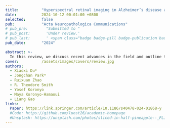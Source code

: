 ```yaml
---
title:          "Hyperspectral retinal imaging in Alzheimer’s disease and age-related macular degeneration: a review"
date:           2024-10-12 00:01:00 +0800
selected:       false
pub:            "Acta Neuropathologica Communications"
# pub_pre:        "Submitted to "
# pub_post:       'Under review.'
# pub_last:       ' <span class="badge badge-pill badge-publication badge-success">Spotlight</span>'
pub_date:       "2024"

abstract: >-
  In this review, we discuss recent advances in the field and outline the current bottlenecks and enabling technologies that could propel this field toward clinical translation.
cover:          /assets/images/covers/review.jpg
authors:
  - Xiaoxi Du*
  - Jongchan Park*
  - Ruixuan Zhao
  - R. Theodore Smith
  - Yosef Koronyo
  - Maya Koronyo-Hamaoui
  - Liang Gao
links:
  Paper: https://link.springer.com/article/10.1186/s40478-024-01868-y
  #Code: https://github.com/luost26/academic-homepage
  #Unsplash: https://unsplash.com/photos/sliced-in-half-pineapple--_PLJZmHZzk
---
```

